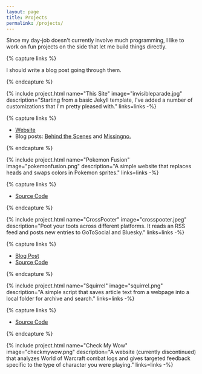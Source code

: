 ```yaml
---
layout: page
title: Projects
permalink: /projects/
---
```


<div class="post-banner" style="background-image:linear-gradient(-45deg, #B85959, #B3CECB, #415974, #59586B, #B7C0C9)"></div>

Since my day-job doesn't currently involve much programming, I like to work on fun projects on the side that let me build things directly.

<!-- This Site -->

{% capture links %}
<p>I should write a blog post going through them.</p>
{% endcapture %}

{% include project.html name="This Site" image="invisibleparade.jpg" description="Starting from a basic Jekyll template, I've added a number of customizations that I'm pretty pleased with." links=links -%}

<!-- Pokemon Fusion -->

{% capture links %}
<ul>
    <li><a href="http://pokemon.alexonsager.net">Website</a></li>
    <li>Blog posts: <a href="{% post_url octopress/2013-06-04-behind-the-scenes-pokemon-fusion %}">Behind the Scenes</a> and <a href="{% post_url octopress/2014-08-10-missingno-in-pokemon-fusion %}">Missingno.</a></li>
</ul>
{% endcapture %}

{% include project.html name="Pokemon Fusion" image="pokemonfusion.png" description="A simple website that replaces heads and swaps colors in Pokemon sprites." links=links -%}

<!-- CrossPooter -->

{% capture links %}
<ul>
    <li><a href="https://github.com/aonsager/crosspooter">Source Code</a></li>
</ul>
{% endcapture %}

{% include project.html name="CrossPooter" image="crosspooter.jpeg" description="Poot your toots across different platforms. It reads an RSS feed and posts new entries to GoToSocial and Bluesky." links=links -%}

<!-- Squirrel -->

{% capture links %}
<ul>
    <li><a href="/2025/01/09/squirrel-archive-webpages-so-i-can-find-them-again.html">Blog Post</a></li>
    <li><a href="https://github.com/aonsager/squirrel-archiver">Source Code</a></li>
</ul>
{% endcapture %}

{% include project.html name="Squirrel" image="squirrel.png" description="A simple script that saves article text from a webpage into a local folder for archive and search." links=links -%}

<!-- Check My Wow -->

{% capture links %}
<ul>
    <li><a href="https://github.com/aonsager/checkmywow">Source Code</a></li>
</ul>
{% endcapture %}

{% include project.html name="Check My Wow" image="checkmywow.png" description="A website (currently discontinued) that analyzes World of Warcraft combat logs and gives targeted feedback specific to the type of character you were playing." links=links -%}